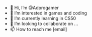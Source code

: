- 👋 Hi, I’m @Adprogamer
- 👀 I’m interested in games and coding 
- 🌱 I’m currently learning in CS50
- 💞️ I’m looking to collaborate on ...
- 📫 How to reach me [email]

<!---
Adprogamer/Adprogamer is a ✨ special ✨ repository because its `README.md` (this file) appears on your GitHub profile.
You can click the Preview link to take a look at your changes.
--->
